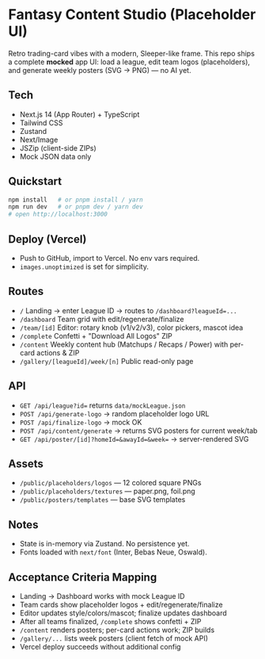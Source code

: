 # Fantasy Content Studio (Placeholder UI)

Retro trading-card vibes with a modern, Sleeper-like frame. This repo ships a complete **mocked** app UI: load a league, edit team logos (placeholders), and generate weekly posters (SVG -> PNG) — no AI yet.

## Tech
- Next.js 14 (App Router) + TypeScript
- Tailwind CSS
- Zustand
- Next/Image
- JSZip (client-side ZIPs)
- Mock JSON data only

## Quickstart
```bash
npm install   # or pnpm install / yarn
npm run dev   # or pnpm dev / yarn dev
# open http://localhost:3000
```

## Deploy (Vercel)
- Push to GitHub, import to Vercel. No env vars required.
- `images.unoptimized` is set for simplicity.

## Routes
- `/` Landing → enter League ID → routes to `/dashboard?leagueId=...`
- `/dashboard` Team grid with edit/regenerate/finalize
- `/team/[id]` Editor: rotary knob (v1/v2/v3), color pickers, mascot idea
- `/complete` Confetti + "Download All Logos" ZIP
- `/content` Weekly content hub (Matchups / Recaps / Power) with per-card actions & ZIP
- `/gallery/[leagueId]/week/[n]` Public read-only page

## API
- `GET /api/league?id=` returns `data/mockLeague.json`
- `POST /api/generate-logo` → random placeholder logo URL
- `POST /api/finalize-logo` → mock OK
- `POST /api/content/generate` → returns SVG posters for current week/tab
- `GET /api/poster/[id]?homeId=&awayId=&week=` → server-rendered SVG

## Assets
- `/public/placeholders/logos` — 12 colored square PNGs
- `/public/placeholders/textures` — paper.png, foil.png
- `/public/posters/templates` — base SVG templates

## Notes
- State is in-memory via Zustand. No persistence yet.
- Fonts loaded with `next/font` (Inter, Bebas Neue, Oswald).

## Acceptance Criteria Mapping
- Landing → Dashboard works with mock League ID
- Team cards show placeholder logos + edit/regenerate/finalize
- Editor updates style/colors/mascot; finalize updates dashboard
- After all teams finalized, `/complete` shows confetti + ZIP
- `/content` renders posters; per-card actions work; ZIP builds
- `/gallery/...` lists week posters (client fetch of mock API)
- Vercel deploy succeeds without additional config
